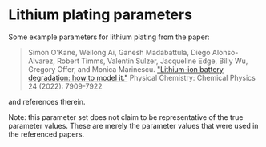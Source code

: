 # Lithium plating parameters

Some example parameters for lithium plating from the paper:

> Simon O'Kane, Weilong Ai, Ganesh Madabattula, Diego Alonso-Alvarez, Robert Timms, Valentin Sulzer, Jacqueline Edge, Billy Wu, Gregory Offer, and Monica Marinescu. ["Lithium-ion battery degradation: how to model it."](https://pubs.rsc.org/en/content/articlelanding/2022/cp/d2cp00417h) Physical Chemistry: Chemical Physics 24 (2022): 7909-7922

and references therein.

Note: this parameter set does not claim to be representative of the true parameter values. These are merely the parameter values that were used in the referenced papers.
